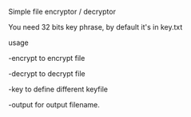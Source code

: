 Simple file encryptor / decryptor

You need 32 bits key phrase, by default it's in key.txt

usage 

-encrypt to encrypt file

-decrypt to decrypt file

-key to define different keyfile

-output for output filename.